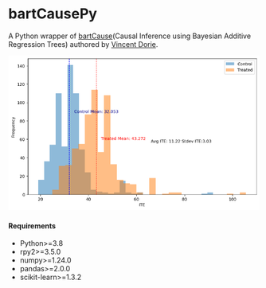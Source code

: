 # bartCausePy

A Python wrapper of [bartCause](https://github.com/vdorie/bartCause)(Causal Inference using Bayesian Additive Regression Trees) authored by [Vincent Dorie](https://github.com/vdorie/bartCause). 

![teaser.png](teaser.png)

#### Requirements

* Python>=3.8
* rpy2>=3.5.0
* numpy>=1.24.0
* pandas>=2.0.0
* scikit-learn>=1.3.2
